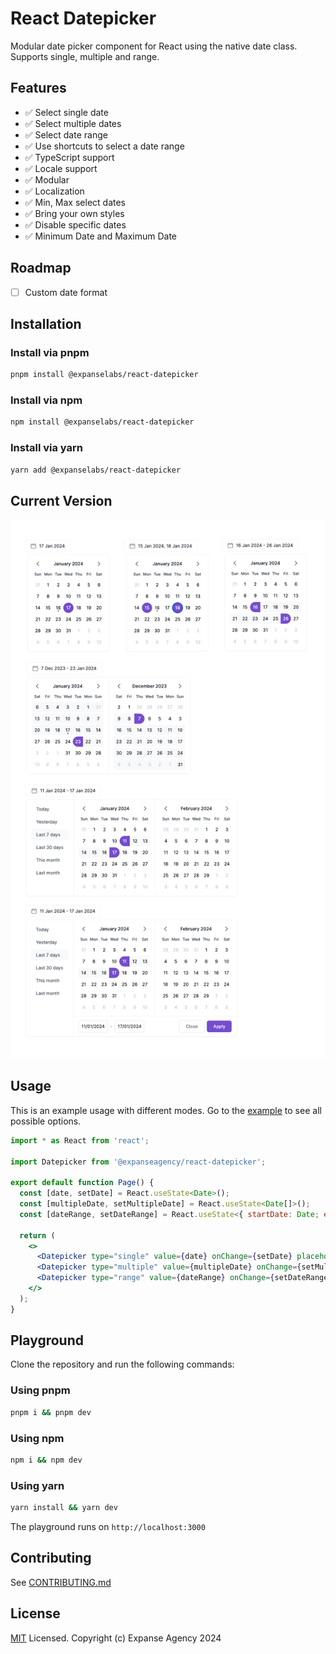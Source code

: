 # React Datepicker

Modular date picker component for React using the native date class. Supports single, multiple and range.

## Features
- ✅ Select single date
- ✅ Select multiple dates
- ✅ Select date range
- ✅ Use shortcuts to select a date range
- ✅ TypeScript support
- ✅ Locale support
- ✅ Modular
- ✅ Localization
- ✅ Min, Max select dates
- ✅ Bring your own styles
- ✅ Disable specific dates
- ✅ Minimum Date and Maximum Date

## Roadmap
- [ ] Custom date format

## Installation

### Install via pnpm

```sh
pnpm install @expanselabs/react-datepicker
```

### Install via npm

```sh
npm install @expanselabs/react-datepicker
```

### Install via yarn

```sh
yarn add @expanselabs/react-datepicker
```

## Current Version

![Different pick modes](https://raw.githubusercontent.com/expanse-agency/react-datepicker/main/assets/react-datepicker-modes.jpg?raw=true)

## Usage
This is an example usage with different modes. Go to the [example](./app/page.tsx) to see all possible options.

```jsx
import * as React from 'react';

import Datepicker from '@expanseagency/react-datepicker';

export default function Page() {
  const [date, setDate] = React.useState<Date>();
  const [multipleDate, setMultipleDate] = React.useState<Date[]>();
  const [dateRange, setDateRange] = React.useState<{ startDate: Date; endDate: Date }>();

  return (
    <>
      <Datepicker type="single" value={date} onChange={setDate} placeholder="Pick a single date" />
      <Datepicker type="multiple" value={multipleDate} onChange={setMultipleDate} placeholder="Pick multiple dates" />
      <Datepicker type="range" value={dateRange} onChange={setDateRange} placeholder="Pick a date range" />
    </>
  );
}

```



## Playground
Clone the repository and run the following commands:

### Using pnpm
```sh
pnpm i && pnpm dev
```

### Using npm
```sh
npm i && npm dev
```
### Using yarn
```sh
yarn install && yarn dev
```
The playground runs on `http://localhost:3000`

## Contributing
See [CONTRIBUTING.md](https://github.com/expanse-agency/react-datepicker/blob/main/CONTRIBUTING.md)

## License

[MIT](LICENSE) Licensed. Copyright (c) Expanse Agency 2024